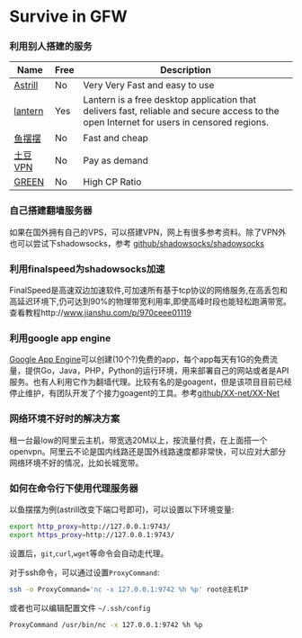 # Survive in GFW

### 利用别人搭建的服务

| Name | Free | Description |
| --- | --- | --- |
| [Astrill](https://astrillaff.com/of2b824a) | No | Very Very Fast and easy to use |
| [lantern](https://github.com/getlantern/lantern) | Yes | Lantern is a free desktop application that delivers fast, reliable and secure access to the open Internet for users in censored regions. |
| [鱼摆摆](https://ybb1024.com/) | No | Fast and cheap |
| [土豆VPN](https://www.tudouvpn.com/) | No | Pay as demand |
| [GREEN](http://gjsq.link/) | No | High CP Ratio |

### 自己搭建翻墙服务器

如果在国外拥有自己的VPS，可以搭建VPN，网上有很多参考资料。除了VPN外也可以尝试下shadowsocks，参考 [github/shadowsocks/shadowsocks](https://github.com/shadowsocks/shadowsocks/tree/2.8.2)

### 利用finalspeed为shadowsocks加速

FinalSpeed是高速双边加速软件,可加速所有基于tcp协议的网络服务,在高丢包和高延迟环境下,仍可达到90%的物理带宽利用率,即使高峰时段也能轻松跑满带宽。查看教程http://www.jianshu.com/p/970ceee01119

### 利用google app engine

[Google App Engine](https://cloud.google.com/appengine/)可以创建\(10个?\)免费的app，每个app每天有1G的免费流量，提供Go，Java，PHP，Python的运行环境，用来部署自己的网站或者是API服务。也有人利用它作为翻墙代理。比较有名的是goagent，但是该项目目前已经停止维护，有团队开发了个接力goagent的工具。参考[github/XX-net/XX-Net](https://github.com/XX-net/XX-Net/wiki)

### 网络环境不好时的解决方案

租一台最low的阿里云主机，带宽选20M以上，按流量付费，在上面搭一个openvpn。阿里云不论是国内线路还是国外线路速度都非常快，可以应对大部分网络环境不好的情况，比如长城宽带。

### 如何在命令行下使用代理服务器

以鱼摆摆为例\(astrill改变下端口号即可\)，可以设置以下环境变量:

```zsh
export http_proxy=http://127.0.0.1:9743/
export https_proxy=http://127.0.0.1:9743/
```

设置后，`git`,`curl`,`wget`等命令会自动走代理。

对于ssh命令，可以通过设置`ProxyCommand`:

```zsh
ssh -o ProxyCommand='nc -x 127.0.0.1:9742 %h %p' root@主机IP
```

或者也可以编辑配置文件 `~/.ssh/config`

```zsh
ProxyCommand /usr/bin/nc -x 127.0.0.1:9742 %h %p
```



